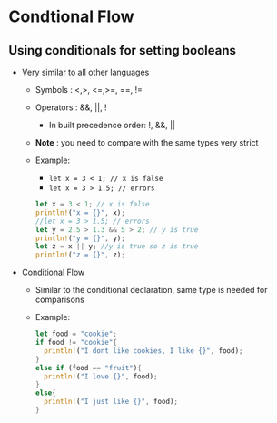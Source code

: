 # Condtional Flow

## Using conditionals for setting booleans

* Very similar to all other languages
  * Symbols : <,>, <=,>=, ==, !=
  * Operators : &&, ||, !
    * In built precedence order: !, &&, ||
  * **Note** : you need to compare with the same types very strict
  * Example:
    * `let x = 3 < 1; // x is false`
    * `let x = 3 > 1.5; // errors`

    ```rust
    let x = 3 < 1; // x is false
    println!("x = {}", x);
    //let x = 3 > 1.5; // errors
    let y = 2.5 > 1.3 && 5 > 2; // y is true
    println!("y = {}", y);
    let z = x || y; //y is true so z is true
    println!("z = {}", z);
    ```

* Conditional Flow
  * Similar to the conditional declaration, same type is needed for comparisons
  * Example:

    ```rust
    let food = "cookie";
    if food != "cookie"{
      println!("I dont like cookies, I like {}", food);
    }
    else if (food == "fruit"){
      println!("I love {}", food);
    }
    else{
      println!("I just like {}", food);
    }
    ```
